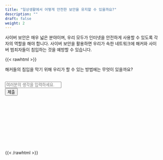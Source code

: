 ```yaml
---
title: "일상생활에서 어떻게 안전한 보안을 유지할 수 있을까요?"
description: ""
draft: false
weight: 2
---
```

<!-- Links for javascript needed for logic -->
<script type="text/javascript" src="../_incorporate-security.js"></script>

사이버 보안은 매우 넓은 분야이며, 우리 모두가 인터넷을 안전하게 사용할 수 있도록 각자의 역할을 해야 합니다. 사이버 보안을 활용하면 우리가 속한 네트워크에 해커와 사이버 범죄자들이 침입하는 것을 예방할 수 있습니다. 

{{< rawhtml >}}
<div>
  <form name="form1" accept-charset="UTF-8">
    해커들의 침입을 막기 위해 우리가 할 수 있는 방법에는 무엇이 있을까요?
 </br>
 </br>
 </form>

 <input id="text_field" type="text" name="name1" placeholder="여러분의 생각을 입력하세요.">
 
 <!-- Enter button -->
 <div>
   <button id="submit_button" type="button" onclick="displaySection()">제출</button>
 </div>
</br>
 
 <!-- Hidden section with sample answers -->
 <div class="sample_answers" id="sample_answers" style="visibility:hidden">
   <p>좋은 생각이에요! 이 외에도 다른 방법들이 있어요:</p>
   <ul>
     <li>해커들이 쉽게 맞추지 못 하도록 긴 패스워드 사용하기</li>
     <li>민감한 정보를 안전하지 않은 곳에 남기지 않기(문서 작성, 일반 문서, 메모 앱)</li>
     <li>로그인 알림 켜기 및 이중 인증과 같은 기능 사용하기</li>
     <li>이메일 및 문자 메시지에서 의심스러운 링크를 열 때 주의하기</li>
     <li>기기를 최신 소프트웨어 버전으로 계속 업데이트하기</li>
   </ul>
 </div>
</div>
{{< /rawhtml >}}